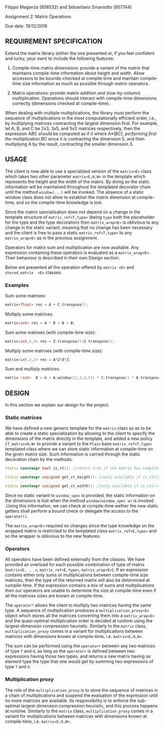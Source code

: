 Filippo Maganza (858532) and Sebastiano Smaniotto (857744)

Assignment 2: Matrix Operations

Due date: 19/12/2018 

## REQUIREMENT SPECIFICATION

Extend the matrix library (either the one presented or, if you feel confident and lucky, your own) to include the following features:

1. Compile-time matrix dimensions: provide a variant of the matrix that maintains compile-time information about height and width. Allow accessors to be bounds-checked at compile time and maintain compile-time size information as much as possible through matrix operators.

2. Matrix operations: provide matrix addition and (row-by-column) multiplication. Operations should interact with compile-time dimensions correctly (dimensions checked at compile-time).

When dealing with multiple multiplications, the library must perform the sequence of multiplications in the most computationally efficient order, i.e., by multiplying matrices contracting the largest dimension first. For example, let A, B, and C be 2x3, 3x5, and 5x2 matrices respectively, then the expression A*B*C should be computed as if it where A*(B*C), performing first the multiplication B*C since it is contracting the dimension 5, and then multiplying A by the result, contracting the smaller dimension 3.

## USAGE

The client is now able to use a specialized version of the `matrix<E>` class which takes two other parameter `matrix<E,H,W>` in the template which represents the height and the width of the matrix. By doing so the static information will be maintained throughout the templated decorator chain until the method `window(...)` will be invoked. The absence of a static window class does not allow to establish the matrix dimension at compile-time, and so the compile-time knowledge is lost.

Since the matrix specialization does not depend on a change in the template structure of `matrix_ref<T,type>` (being `type` both the placeholder for the type and the type decoration) then `matrix_wrap<E>` is oblivious to any change in the static variant, meaning that no change has been necessary and the client is free to pass a static `matrix_ref<T,type>` to any `matrix_wrap<E>` as in the previous assignment.

Operators for matrix sum and multiplication are now available. Any expression containing these operators is evaluated as a `matrix_wrap<E>`. Their behaviour is described in their own Design section.

Below are presented all the operation offered by `matrix <E>` and `shared_matrix  <E>` classes.

### Examples

Sum some matrixes:

``` c++
matrix<float> res = A + C.transpose();
```

Multiply some matrices:

``` c++
matrix<int> res = A * B + B + B;
```

Sum some matrixes (with compile-time size):

``` c++
matrix<int,5,5> res = Z.transpose()+Z.transpose();
```

Multiply some matrixes (with compile-time size):

``` c++
matrix<int,2,2> res = A*Z*A*Z;
```

Sum and multiply matrices:
``` c++
matrix <int>  B = G + A.window({1,3,2,5}) * C.transpose() * D.transpose() * F + D.transpose().window({0,2,0,4})
```

## DESIGN

In this section we explain our design for the project.
 
### Static matrices

We have defined a new generic template for the `matrix` class so as to be able to create a static specialization by allowing to the client to specify the dimensions of the matrix directly in the template, and added a new policy `CT_matrix<H,W>` to provide a variant to the `Plain` base `matrix_ref<T,type>` templated class where we can store static information at compile-time on the given matrix size. Such information is carried through the static decoration chain by the methods:

``` c++
static constexpr bool is_ct(); //return true if the matrix has compile time dimensions
```

``` c++
static constexpr unsigned get_ct_height(): //only available if is_ct()=true
```

``` c++
static constexpr unsigned get_ct_width(): //only available if is_ct()=true
```

Since no static variant to `window_spec` is provided, the static information on the dimensions is lost when the method `window(window_spec w)` is invoked .Using this information, we can check at compile-time wether the new static getters shall perform a bound check or delegate the access to the `operator()`.

The `matrix_wrap<E>` required no changes since the type knowledge on the wrapped matrix is restricted to the templated class `matrix_ref<E,type>` and so the wrapper is oblivious to the new features.


### Operators 

All operators have been defined externally from the classes. We have provided an overload for each possible combination of type of matrix (`matrix<E, ...>`, `matrix_ref<E,type>`, `matrix_wrap<E>`). If an expression contains either only sums or multiplications between compile-time size matrices, then the type of the returned matrix will also be determined at compile-time. If the expression contains a mix of sums and multiplications then our operators are unable to determine the size at compile-time even if all the matrices sizes are known at compile-time.

The `operator*` allows the client to multiply two matrices having the same type. A sequence of multiplication produces a `multiplication_proxy<E>` object which stores all the matrices converting them into a `matrix_wrap<E>` and the quasi-optimal multiplication order is decided at runtime using the largest-dimension compression heuristic. Similarly to the `matrix` class, `multiplication_proxy` comes in a variant for multiplications between matrices with dimensions known at compile-time, i.e. `matrix<E,H,W>`.

The sum can be performed using the `operator+` between any two matrices of type `T` and `U`, as long as the `operator+` is defined between two expressions having those two types, and returns a new matrix having as element type the type that one would get by summing two expressions of type `T` and `U`.

### Multiplication proxy

The role of the `multiplication_proxy` is to store the sequence of matrices in a chain of multiplications and suspend the evaluation of the expression until no more matrices are available. Its responsibility is to enforce the sub-optimal largest-dimension compression heuristic, and this process happens at runtime. Similarly to the `matrix` class, `multiplication_proxy` comes in a variant for multiplications between matrices with dimensions known at compile-time, i.e. `matrix<E,H,W>`.